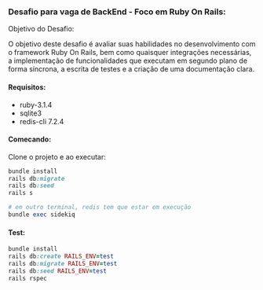 ### Desafio para vaga de BackEnd - Foco em Ruby On Rails:

Objetivo do Desafio:

O objetivo deste desafio é avaliar suas habilidades no desenvolvimento com o framework Ruby On Rails, bem como quaisquer integrações necessárias, a implementação de funcionalidades que executam em segundo plano de forma síncrona, a escrita de testes e a criação de uma documentação clara.

#### Requisitos:

- ruby-3.1.4
- sqlite3
- redis-cli 7.2.4

#### Comecando:
Clone o projeto e ao executar:

```ruby
bundle install
rails db:migrate
rails db:seed
rails s

# em outro terminal, redis tem que estar em execução
bundle exec sidekiq
```

#### Test:
```ruby
bundle install
rails db:create RAILS_ENV=test
rails db:migrate RAILS_ENV=test
rails db:seed RAILS_ENV=test
rails rspec
```